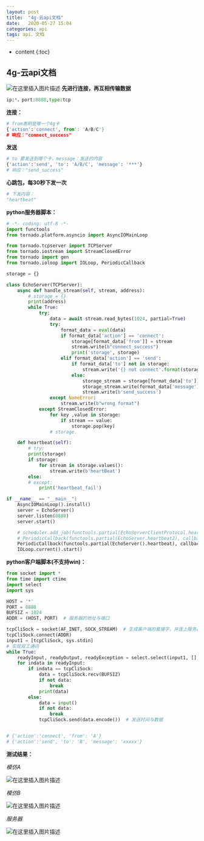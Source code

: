 ```yaml
---
layout: post
title:  "4g-云api文档"
date:   2020-05-27 15:04
categories: api
tags: api、文档
---
```


* content
{:toc}


##  4g-云api文档
![在这里插入图片描述](https://img-blog.csdnimg.cn/20200527145534152.png?x-oss-process=image/watermark,type_ZmFuZ3poZW5naGVpdGk,shadow_10,text_aHR0cHM6Ly9ibG9nLmNzZG4ubmV0L3FxXzQwOTY1MTc3,size_16,color_FFFFFF,t_70)
**先进行连接，再互相传输数据**

```python
ip:*，port:8888,type:tcp
```
**连接：**

```python
# from表明是哪一个4g卡
{'action':'connect', from': 'A/B/C'}
# 响应："connect_success"
```
**发送**

```python
# to 要发送到哪个卡，message：发送的内容
{'action':'send', 'to': 'A/B/C', 'message': '***'}
# 响应："send_success"
```
**心跳包，每30秒下发一次**

```python
# 下发内容：
"heartbeat"
```
**python服务器脚本：**

```python
# -*- coding: utf-8 -*-
import functools
from tornado.platform.asyncio import AsyncIOMainLoop

from tornado.tcpserver import TCPServer
from tornado.iostream import StreamClosedError
from tornado import gen
from tornado.ioloop import IOLoop, PeriodicCallback

storage = {}

class EchoServer(TCPServer):
    async def handle_stream(self, stream, address):
        # storage = {}
        print(address)
        while True:
            try:
                data = await stream.read_bytes(1024, partial=True)
                try:
                    format_data = eval(data)
                    if format_data['action'] == 'connect':
                        storage[format_data['from']] = stream
                        stream.write(b"connect_success")
                        print('storage', storage)
                    elif format_data['action'] == 'send':
                        if format_data['to'] not in storage:
                            stream.write('{} not connect'.format(storage['to']).encode())
                        else:
                            storage_stream = storage[format_data['to']]
                            storage_stream.write(format_data['message'].encode())
                            stream.write(b'send_success')
                except NameError:
                    stream.write(b"wrong format")
            except StreamClosedError:
                for key ,value in storage:
                    if stream == value:
                        storage.pop(key)
                # storage.

    def heartbeat(self):
        # try:
        print(storage)
        if storage:
            for stream in storage.values():
                stream.write(b'heartBeat')
        else:
        # except:
            print('heartbeat_fail')

if __name__ == "__main__":
    AsyncIOMainLoop().install()
    server = EchoServer()
    server.listen(8888)
    server.start()

    # scheduler.add_job(functools.partial(EchoServerClientProtocol.heartbeat), 'interval', seconds=3, id='one')
    # PeriodicCallback(functools.partial(EchoServer.heartbeat2), callback_time=3000).start()  # start scheduler 每隔30s执行一次发送心跳包
    PeriodicCallback(functools.partial(EchoServer().heartbeat), callback_time=30000).start()  # start scheduler 每隔30s执行一次发送心跳包
    IOLoop.current().start()


```
**python客户端脚本(不支持win)：**

```python
from socket import *
from time import ctime
import select
import sys

HOST = '*'
PORT = 8888
BUFSIZ = 1024
ADDR = (HOST, PORT)  # 服务器的地址与端口

tcpCliSock = socket(AF_INET, SOCK_STREAM)  # 生成客户端的套接字，并连上服务器
tcpCliSock.connect(ADDR)
input1 = [tcpCliSock, sys.stdin]
# 实现双工通讯
while True:
    readyInput, readyOutput, readyException = select.select(input1, [], [])
    for indata in readyInput:
        if indata == tcpCliSock:
            data = tcpCliSock.recv(BUFSIZ)
            if not data:
                break
            print(data)
        else:
            data = input()
            if not data:
                break
            tcpCliSock.send(data.encode())  # 发送时间与数据


# {'action':'connect', 'from': 'A'}
# {'action':'send', 'to': 'B', 'message': 'xxxxx'}
```
**测试结果：**

*模仿A*

![在这里插入图片描述](https://img-blog.csdnimg.cn/20200528091021817.png?x-oss-process=image/watermark,type_ZmFuZ3poZW5naGVpdGk,shadow_10,text_aHR0cHM6Ly9ibG9nLmNzZG4ubmV0L3FxXzQwOTY1MTc3,size_16,color_FFFFFF,t_70)


*模仿B*

![在这里插入图片描述](https://img-blog.csdnimg.cn/2020052809164583.png)

*服务器*

![在这里插入图片描述](https://img-blog.csdnimg.cn/20200528091810399.png)